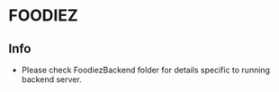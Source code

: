 # FOODIEZ


## Info

- Please check FoodiezBackend folder for details specific to running backend server.
